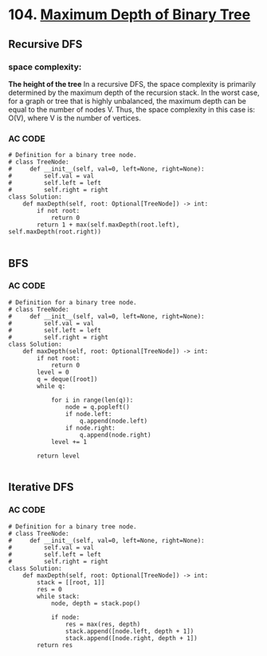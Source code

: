 # 104. [Maximum Depth of Binary Tree](https://leetcode.com/problems/maximum-depth-of-binary-tree/description/?envType=study-plan-v2&envId=top-interview-150)


## Recursive DFS

### space complexity: 
**The height of the tree**
In a recursive DFS, the space complexity is primarily determined by the maximum depth of the recursion stack. 
In the worst case, for a graph or tree that is highly unbalanced, the maximum depth can be equal to the number of nodes V.
Thus, the space complexity in this case is: O(V), where V is the number of vertices.

### AC CODE
```
# Definition for a binary tree node.
# class TreeNode:
#     def __init__(self, val=0, left=None, right=None):
#         self.val = val
#         self.left = left
#         self.right = right
class Solution:
    def maxDepth(self, root: Optional[TreeNode]) -> int:
        if not root:
            return 0
        return 1 + max(self.maxDepth(root.left), self.maxDepth(root.right))
        
```


## BFS 

### AC CODE
```
# Definition for a binary tree node.
# class TreeNode:
#     def __init__(self, val=0, left=None, right=None):
#         self.val = val
#         self.left = left
#         self.right = right
class Solution:
    def maxDepth(self, root: Optional[TreeNode]) -> int:
        if not root:
            return 0
        level = 0 
        q = deque([root])
        while q:
            
            for i in range(len(q)):
                node = q.popleft()
                if node.left:
                    q.append(node.left)
                if node.right:
                    q.append(node.right)
            level += 1

        return level
        
```


## Iterative DFS

### AC CODE
```
# Definition for a binary tree node.
# class TreeNode:
#     def __init__(self, val=0, left=None, right=None):
#         self.val = val
#         self.left = left
#         self.right = right
class Solution:
    def maxDepth(self, root: Optional[TreeNode]) -> int:
        stack = [[root, 1]]
        res = 0
        while stack:
            node, depth = stack.pop()

            if node:
                res = max(res, depth)
                stack.append([node.left, depth + 1])
                stack.append([node.right, depth + 1])
        return res
```
